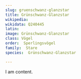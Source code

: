 ```yaml
---
slug: gruenschwanz-glanzstar
title: Grünschwanz-Glanzstar
wikipedia: 
wikidata: Q240445
latin:
image: Grünschwanz-Glanzstar
class: Vögel
order:  Sperlingsvögel
family:  Stare
species:  Grünschwanz-Glanzstar

---
```


I am content.
